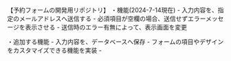 【予約フォームの開発用リポジトリ】
・機能(2024-7-14現在)
    - 入力内容を、指定のメールアドレスへ送信する
    - 必須項目が空欄の場合、送信せずエラーメッセージを表示させる
    - 送信時のエラー有無によって、表示画面を変更

・追加する機能
    - 入力内容を、データベースへ保存
    - フォームの項目やデザインをカスタマイズできる機能を実装
    - 